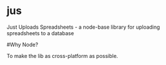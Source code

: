 jus
===

Just Uploads Spreadsheets - a node-base library for uploading spreadsheets to a database

#Why Node?

To make the lib as cross-platform as possible. 